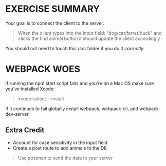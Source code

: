 # EXERCISE SUMMARY

Your goal is to connect the client to the server.
> When the client types into the input field: "dog/cat/ferret/duck" and clicks the find animal button it should update the client accordingly

You should not need to touch this /src folder if you do it *correctly.*

# WEBPACK WOES
If running the npm start script fails and you're on a Mac OS make sure you've installed Xcode:
> xcode-select --install

If it continues to fail globally install webpack, webpack-cli, and webpack-dev-server

## Extra Credit

- Account for case sensitivity in the input field
- Create a post route to add animals to the DB
> Use postman to send the data to your server